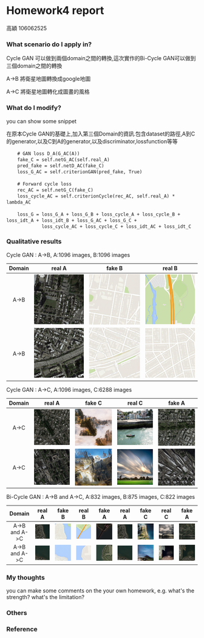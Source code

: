 # Homework4 report
高穎 106062525

### What scenario do I apply in?

Cycle GAN 可以做到兩個domain之間的轉換,這次實作的Bi-Cycle GAN可以做到三個domain之間的轉換

A->B 將衛星地圖轉換成google地圖

A->C 將衛星地圖轉化成圖畫的風格

### What do I modify? 
you can show some snippet

在原本Cycle GAN的基礎上,加入第三個Domain的資訊.包含dataset的路徑,A到C的generator,以及C到A的generator,以及discriminator,lossfunction等等

        
        # GAN loss D_A(G_AC(A))
        fake_C = self.netG_AC(self.real_A)
        pred_fake = self.netD_AC(fake_C)
        loss_G_AC = self.criterionGAN(pred_fake, True)
        
        # Forward cycle loss
        rec_AC = self.netG_C(fake_C)
        loss_cycle_AC = self.criterionCycle(rec_AC, self.real_A) * lambda_AC
        
        loss_G = loss_G_A + loss_G_B + loss_cycle_A + loss_cycle_B + loss_idt_A + loss_idt_B + loss_G_AC + loss_G_C +          
                 loss_cycle_AC + loss_cycle_C + loss_idt_AC + loss_idt_C

### Qualitative results

Cycle GAN : A->B, A:1096 images, B:1096 images

| Domain | real A | fake B | real B |
| :----: | :-----:| :----: | :----: |
| A->B |![](data/data/real_AB1.png)| ![](data/data/fake_BA1.png) | ![](data/data/real_BA1.png) | ![](data/data/fake_AB1.png) |
| A->B |![](data/data/real_AB2.png)| ![](data/data/fake_BA2.png) | ![](data/data/real_BA2.png) | ![](data/data/fake_AB2.png) |

Cycle GAN : A->C, A:1096 images, C:6288 images

| Domain | real A | fake C | real C | fake A |
| :----: | :-----:| :----: | :----: | :----: | 
| A->C |![](data/data/real_AC1.png)| ![](data/data/fake_CA1.png) | ![](data/data/real_CA1.png) | ![](data/data/fake_AC1.png) |
| A->C |![](data/data/real_AC2.png)| ![](data/data/fake_CA2.png) | ![](data/data/real_CA2.png) | ![](data/data/fake_AC2.png) |

Bi-Cycle GAN : A->B and A->C, A:832 images, B:875 images, C:822 images

| Domain | real A | fake B | real B | fake A | real A | fake C | real C | fake A |
| :----: | :-----:| :----: | :----: | :----: | :----: | :----: | :----: | :----: |
| A->B and A->C |![](data/data/epoch093_real_A.png)| ![](data/data/epoch093_fake_B.png) | ![](data/data/epoch093_real_B.png) | ![](data/data/epoch093_fake_A.png) |![](data/data/epoch093_real_AC.png)| ![](data/data/epoch093_fake_C.png) | ![](data/data/epoch093_real_C.png) | ![](data/data/epoch093_fake_CA.png) |
| A->B and A->C |![](data/data/epoch095_real_A.png)| ![](data/data/epoch095_fake_B.png) | ![](data/data/epoch095_real_B.png) | ![](data/data/epoch095_fake_A.png) |![](data/data/epoch095_real_AC.png)| ![](data/data/epoch095_fake_C.png) | ![](data/data/epoch095_real_C.png) | ![](data/data/epoch095_fake_CA.png) |

### My thoughts 
you can make some comments on the your own homework, e.g. what's the strength? what's the limitation?

### Others

### Reference
